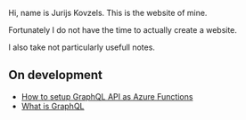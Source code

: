 Hi, name is Jurijs Kovzels. This is the website of mine.

Fortunately I do not have the time to actually create a website.

I also take not particularly usefull notes.

## On development
 * [How to setup GraphQL API as Azure Functions](/dev/deploying-graphql-to-azure-functions.md)
 * [What is GraphQL](/dev/what-is-graphql.md)

